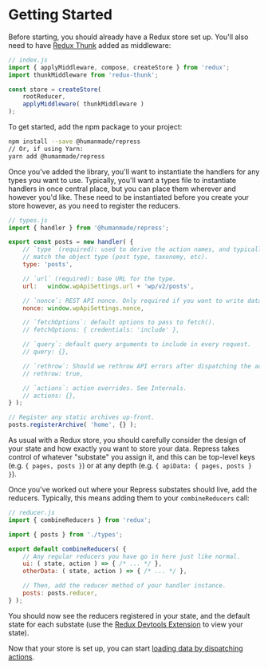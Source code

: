 # Getting Started

Before starting, you should already have a Redux store set up. You'll also need to have [Redux Thunk](https://github.com/gaearon/redux-thunk) added as middleware:

```js
// index.js
import { applyMiddleware, compose, createStore } from 'redux';
import thunkMiddleware from 'redux-thunk';

const store = createStore(
	rootReducer,
	applyMiddleware( thunkMiddleware )
);
```

To get started, add the npm package to your project:

```sh
npm install --save @humanmade/repress
// Or, if using Yarn:
yarn add @humanmade/repress
```

Once you've added the library, you'll want to instantiate the handlers for any types you want to use. Typically, you'll want a types file to instantiate handlers in once central place, but you can place them wherever and however you'd like. These need to be instantiated before you create your store however, as you need to register the reducers.

```js
// types.js
import { handler } from '@humanmade/repress';

export const posts = new handler( {
	// `type` (required): used to derive the action names, and typically should
	// match the object type (post type, taxonomy, etc).
	type: 'posts',

	// `url` (required): base URL for the type.
	url:   window.wpApiSettings.url + 'wp/v2/posts',

	// `nonce`: REST API nonce. Only required if you want to write data.
	nonce: window.wpApiSettings.nonce,

	// `fetchOptions`: default options to pass to fetch().
	// fetchOptions: { credentials: 'include' },

	// `query`: default query arguments to include in every request.
	// query: {},

	// `rethrow`: Should we rethrow API errors after dispatching the action? See Actions.
	// rethrow: true,

	// `actions`: action overrides. See Internals.
	// actions: {},
} );

// Register any static archives up-front.
posts.registerArchive( 'home', {} );
```

As usual with a Redux store, you should carefully consider the design of your state and how exactly you want to store your data. Repress takes control of whatever "substate" you assign it, and this can be top-level keys (e.g. `{ pages, posts }`) or at any depth (e.g. `{ apiData: { pages, posts } }`).

Once you've worked out where your Repress substates should live, add the reducers. Typically, this means adding them to your `combineReducers` call:

```js
// reducer.js
import { combineReducers } from 'redux';

import { posts } from './types';

export default combineReducers( {
	// Any regular reducers you have go in here just like normal.
	ui: ( state, action ) => { /* ... */ },
	otherData: ( state, action ) => { /* ... */ },

	// Then, add the reducer method of your handler instance.
	posts: posts.reducer,
} );
```

You should now see the reducers registered in your state, and the default state for each substate (use the [Redux Devtools Extension](https://github.com/zalmoxisus/redux-devtools-extension) to view your state).

Now that your store is set up, you can start [loading data by dispatching actions](actions.md).
